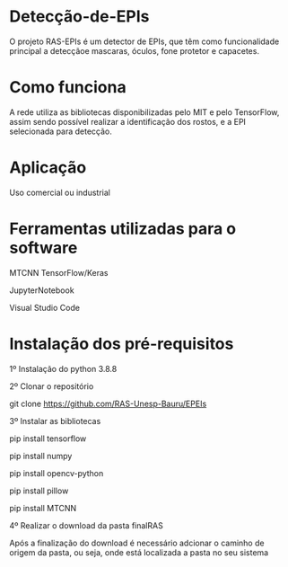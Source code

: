 # Detecção-de-EPIs
O projeto RAS-EPIs é um detector de EPIs, que têm como funcionalidade principal a detecçãoe mascaras, óculos, fone protetor e capacetes. 

  # Como funciona
  A rede utiliza as bibliotecas disponibilizadas pelo MIT e pelo TensorFlow, assim sendo possível realizar a identificação dos rostos, e a EPI selecionada para detecção.

  # Aplicação
  Uso comercial ou industrial

  # Ferramentas utilizadas para o software
MTCNN
TensorFlow/Keras

JupyterNotebook

Visual Studio Code
 
 # Instalação dos pré-requisitos
1º Instalação do python 3.8.8

2º Clonar o repositório

git clone https://github.com/RAS-Unesp-Bauru/EPEIs

 3º Instalar as bibliotecas 
 
pip install tensorflow

pip install numpy

pip install opencv-python

pip install pillow

pip install MTCNN

4º Realizar o download da pasta finalRAS 

Após a finalização do download é necessário adcionar o caminho de origem da pasta, ou seja, onde está localizada a pasta no seu sistema
